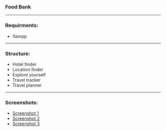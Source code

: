 ### Food Bank

---
### Requirments:
- Xampp

---
### Structure:
<ul>
  <li>Hotel finder</li>
  <li>Location finder</li>
  <li>Explore yourself</li>
  <li>Travel tracker</li>
  <li>Travel planner</li>
</ul>

---
### Screenshots:
<ul>
  <li><a href="https://pointerror.com:2083/cpsess2259454030/frontend/paper_lantern/filemanager/showfile.html?file=screencapture-foodbank-pointerror-food-bank-php-2019-05-03-17_59_33.png&fileop=&dir=%2Fhome%2Fpointerr%2Ffoodbank.pointerror.com%2Fimages%2Fscreenshots&dirop=&charset=&file_charset=&baseurl=&basedir=">Screenshot 1</a></li>
  <li><a href="https://pointerror.com:2083/cpsess2259454030/frontend/paper_lantern/filemanager/showfile.html?file=screencapture-foodbank-pointerror-details-food-php-2019-05-03-18_00_22.png&fileop=&dir=%2Fhome%2Fpointerr%2Ffoodbank.pointerror.com%2Fimages%2Fscreenshots&dirop=&charset=&file_charset=&baseurl=&basedir=">Screenshot 2</a></li>
  <li><a href="https://pointerror.com:2083/cpsess2259454030/frontend/paper_lantern/filemanager/showfile.html?file=screencapture-foodbank-pointerror-restaurant-php-2019-05-03-18_01_03.png&fileop=&dir=%2Fhome%2Fpointerr%2Ffoodbank.pointerror.com%2Fimages%2Fscreenshots&dirop=&charset=&file_charset=&baseurl=&basedir=">Screenshot 3</a></li>
</ul>
